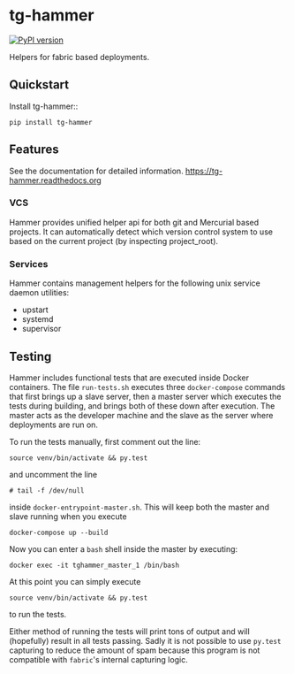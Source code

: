 # tg-hammer

[![PyPI version](https://badge.fury.io/py/tg-hammer.svg)](https://badge.fury.io/py/tg-hammer)

Helpers for fabric based deployments.

## Quickstart

Install tg-hammer::

    pip install tg-hammer

## Features

See the documentation for detailed information.
https://tg-hammer.readthedocs.org

### VCS

Hammer provides unified helper api for both git and Mercurial
based projects. It can automatically detect which version control
system to use based on the current project (by inspecting project_root).

### Services

Hammer contains management helpers for the following unix service daemon utilities:

 - upstart
 - systemd
 - supervisor

## Testing

Hammer includes functional tests that are executed inside Docker containers. The file
`run-tests.sh` executes three `docker-compose` commands that first brings up a slave server,
then a master server which executes the tests during building, and brings both of these down
after execution. The master acts as the developer machine and the slave as the server
where deployments are run on.

To run the tests manually, first comment out the line:

    source venv/bin/activate && py.test

and uncomment the line

    # tail -f /dev/null

inside `docker-entrypoint-master.sh`. This will keep both the master and slave running when
you execute

    docker-compose up --build

Now you can enter a `bash` shell inside the master by executing:

    docker exec -it tghammer_master_1 /bin/bash

At this point you can simply execute

    source venv/bin/activate && py.test

to run the tests.

Either method of running the tests will print tons of output and will (hopefully) result in all tests
passing. Sadly it is not possible to use `py.test` capturing to reduce the amount of spam because
this program is not compatible with `fabric`'s internal capturing logic.
